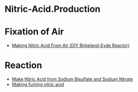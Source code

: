 # Nitric-Acid.Production

# Fixation of Air
- [Making Nitric Acid From Air (DIY Birkeland-Eyde Reactor)](https://youtu.be/4spP-L-RuGY)

# Reaction
- [Make Nitric Acid from Sodium Bisulfate and Sodium Nitrate](https://youtu.be/CqzrTxshOXM)
- [Making fuming nitric acid](https://youtu.be/QmCdrDLyNXQ)
